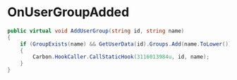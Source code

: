<Badge type="danger" text="Carbon Compatible"/><Badge type="warning" text="Oxide Compatible"/>
# OnUserGroupAdded
```csharp
public virtual void AddUserGroup(string id, string name)
{
	if (GroupExists(name) && GetUserData(id).Groups.Add(name.ToLower()))
	{
		Carbon.HookCaller.CallStaticHook(3116013984u, id, name);
	}
}

```
